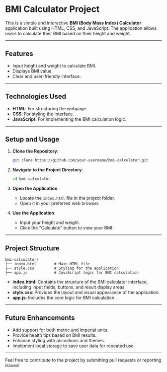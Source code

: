 # BMI Calculator Project

This is a simple and interactive **BMI (Body Mass Index) Calculator** application built using HTML, CSS, and JavaScript. The application allows users to calculate their BMI based on their height and weight.

---

## Features
- Input height and weight to calculate BMI.
- Displays BMI value.
- Clear and user-friendly interface.

---

## Technologies Used
- **HTML**: For structuring the webpage.
- **CSS**: For styling the interface.
- **JavaScript**: For implementing the BMI calculation logic.

---

## Setup and Usage

1. **Clone the Repository**:
   ```bash
   git clone https://github.com/your-username/bmi-calculator.git
   ```

2. **Navigate to the Project Directory**:
   ```bash
   cd bmi-calculator
   ```

3. **Open the Application**:
   - Locate the `index.html` file in the project folder.
   - Open it in your preferred web browser.

4. **Use the Application**:
   - Input your height and weight.
   - Click the "Calculate" button to view your BMI .

---

## Project Structure
```
bmi-calculator/
├── index.html        # Main HTML file
├── style.css         # Styling for the application
├── app.js            # JavaScript logic for BMI calculation
```

- **index.html**: Contains the structure of the BMI calculator interface, including input fields, buttons, and result display areas.
- **style.css**: Provides the layout and visual appearance of the application.
- **app.js**: Includes the core logic for BMI calculation .

---

## Future Enhancements
- Add support for both metric and imperial units.
- Provide health tips based on BMI results.
- Enhance styling with animations and themes.
- Implement local storage to save user data for repeated use.

---

Feel free to contribute to the project by submitting pull requests or reporting issues!

